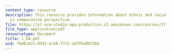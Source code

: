 ```yaml
---
content_type: resource
description: This resource provides information about ethnic and racial identities
  in comparative perspective.
file: https://ol-ocw-studio-app-production.s3.amazonaws.com/courses/17-523-ethnicity-and-race-in-world-politics-fall-2005/f6d61d210541ecb8f7c5ad7fba9b73bb_l_04.pdf
file_type: application/pdf
resourcetype: Document
title: l_04.pdf
uid: f6d61d21-0541-ecb8-f7c5-ad7fba9b73bb
---
```

